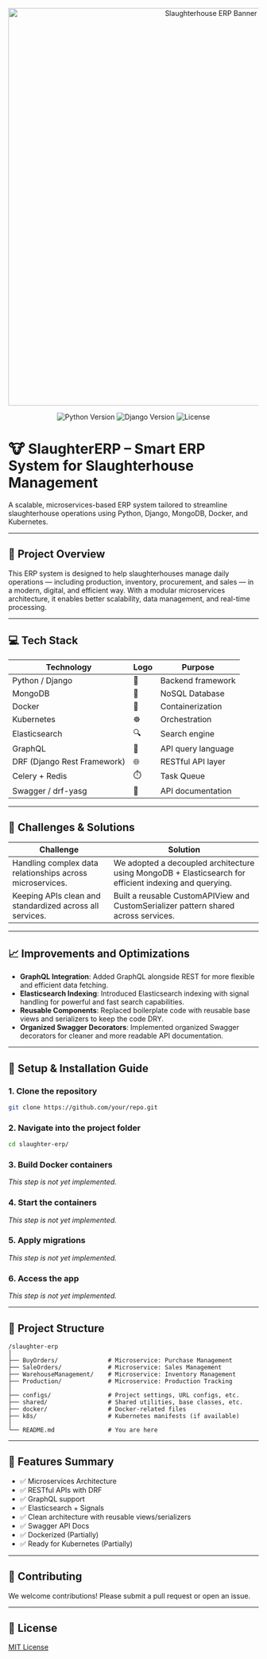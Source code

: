 <!-- Banner Image -->
<p align="center">
  <img src="https://i.imgur.com/8SgR2aW.png" alt="Slaughterhouse ERP Banner" width="800"/>
</p>

<p align="center">
  <img src="https://img.shields.io/badge/python-3.9-blue.svg" alt="Python Version">
  <img src="https://img.shields.io/badge/django-3.2-blue.svg" alt="Django Version">
  <img src="https://img.shields.io/badge/license-MIT-blue.svg" alt="License">
</p>

# 🐮 SlaughterERP – Smart ERP System for Slaughterhouse Management

A scalable, microservices-based ERP system tailored to streamline slaughterhouse operations using Python, Django, MongoDB, Docker, and Kubernetes.

---

## 📖 Project Overview

This ERP system is designed to help slaughterhouses manage daily operations — including production, inventory, procurement, and sales — in a modern, digital, and efficient way. With a modular microservices architecture, it enables better scalability, data management, and real-time processing.

---

## 💻 Tech Stack

| Technology | Logo | Purpose |
|---|---|---|
| Python / Django | 🐍 | Backend framework |
| MongoDB | 🍃 | NoSQL Database |
| Docker | 🐳 | Containerization |
| Kubernetes | ☸️ | Orchestration |
| Elasticsearch | 🔍 | Search engine |
| GraphQL | 🚀 | API query language |
| DRF (Django Rest Framework) | 🌐 | RESTful API layer |
| Celery + Redis | ⏱️ | Task Queue |
| Swagger / drf-yasg | 📘 | API documentation |

---

## 🚧 Challenges & Solutions

| Challenge | Solution |
|---|---|
| Handling complex data relationships across microservices. | We adopted a decoupled architecture using MongoDB + Elasticsearch for efficient indexing and querying. |
| Keeping APIs clean and standardized across all services. | Built a reusable CustomAPIView and CustomSerializer pattern shared across services. |

---

## 📈 Improvements and Optimizations

- **GraphQL Integration**: Added GraphQL alongside REST for more flexible and efficient data fetching.
- **Elasticsearch Indexing**: Introduced Elasticsearch indexing with signal handling for powerful and fast search capabilities.
- **Reusable Components**: Replaced boilerplate code with reusable base views and serializers to keep the code DRY.
- **Organized Swagger Decorators**: Implemented organized Swagger decorators for cleaner and more readable API documentation.

---

## 🚀 Setup & Installation Guide

### 1. Clone the repository
```bash
git clone https://github.com/your/repo.git
```

### 2. Navigate into the project folder
```bash
cd slaughter-erp/
```

### 3. Build Docker containers
*This step is not yet implemented.*

### 4. Start the containers
*This step is not yet implemented.*

### 5. Apply migrations
*This step is not yet implemented.*

### 6. Access the app
*This step is not yet implemented.*

---

## 📂 Project Structure

```
/slaughter-erp
│
├── BuyOrders/              # Microservice: Purchase Management
├── SaleOrders/             # Microservice: Sales Management
├── WarehouseManagement/    # Microservice: Inventory Management
├── Production/             # Microservice: Production Tracking
│
├── configs/                # Project settings, URL configs, etc.
├── shared/                 # Shared utilities, base classes, etc.
├── docker/                 # Docker-related files
├── k8s/                    # Kubernetes manifests (if available)
│
└── README.md               # You are here
```

---

## 🧠 Features Summary

- ✅ Microservices Architecture
- ✅ RESTful APIs with DRF
- ✅ GraphQL support
- ✅ Elasticsearch + Signals
- ✅ Clean architecture with reusable views/serializers
- ✅ Swagger API Docs
- ✅ Dockerized (Partially)
- ✅ Ready for Kubernetes (Partially)

---

## 🤝 Contributing

We welcome contributions! Please submit a pull request or open an issue.

---

## 🪪 License

[MIT License](LICENSE)
